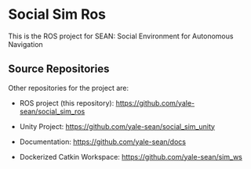 # Social Sim Ros

This is the ROS project for SEAN: Social Environment for Autonomous Navigation

## Source Repositories

Other repositories for the project are:

  - ROS project (this repository): https://github.com/yale-sean/social_sim_ros

  - Unity Project: https://github.com/yale-sean/social_sim_unity

  - Documentation: https://github.com/yale-sean/docs

  - Dockerized Catkin Workspace: https://github.com/yale-sean/sim_ws
